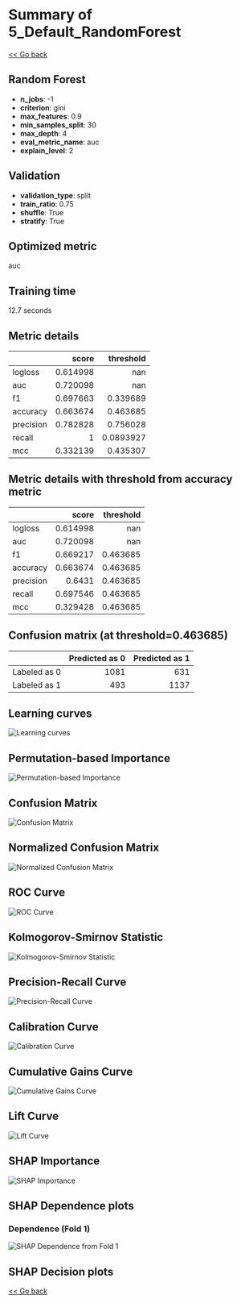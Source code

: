 # Summary of 5_Default_RandomForest

[<< Go back](../README.md)

## Random Forest

- **n_jobs**: -1
- **criterion**: gini
- **max_features**: 0.9
- **min_samples_split**: 30
- **max_depth**: 4
- **eval_metric_name**: auc
- **explain_level**: 2

## Validation

- **validation_type**: split
- **train_ratio**: 0.75
- **shuffle**: True
- **stratify**: True

## Optimized metric

auc

## Training time

12.7 seconds

## Metric details

|           |    score |   threshold |
|:----------|---------:|------------:|
| logloss   | 0.614998 | nan         |
| auc       | 0.720098 | nan         |
| f1        | 0.697663 |   0.339689  |
| accuracy  | 0.663674 |   0.463685  |
| precision | 0.782828 |   0.756028  |
| recall    | 1        |   0.0893927 |
| mcc       | 0.332139 |   0.435307  |

## Metric details with threshold from accuracy metric

|           |    score |   threshold |
|:----------|---------:|------------:|
| logloss   | 0.614998 |  nan        |
| auc       | 0.720098 |  nan        |
| f1        | 0.669217 |    0.463685 |
| accuracy  | 0.663674 |    0.463685 |
| precision | 0.6431   |    0.463685 |
| recall    | 0.697546 |    0.463685 |
| mcc       | 0.329428 |    0.463685 |

## Confusion matrix (at threshold=0.463685)

|              |   Predicted as 0 |   Predicted as 1 |
|:-------------|-----------------:|-----------------:|
| Labeled as 0 |             1081 |              631 |
| Labeled as 1 |              493 |             1137 |

## Learning curves

![Learning curves](learning_curves.png)

## Permutation-based Importance

![Permutation-based Importance](permutation_importance.png)

## Confusion Matrix

![Confusion Matrix](confusion_matrix.png)

## Normalized Confusion Matrix

![Normalized Confusion Matrix](confusion_matrix_normalized.png)

## ROC Curve

![ROC Curve](roc_curve.png)

## Kolmogorov-Smirnov Statistic

![Kolmogorov-Smirnov Statistic](ks_statistic.png)

## Precision-Recall Curve

![Precision-Recall Curve](precision_recall_curve.png)

## Calibration Curve

![Calibration Curve](calibration_curve_curve.png)

## Cumulative Gains Curve

![Cumulative Gains Curve](cumulative_gains_curve.png)

## Lift Curve

![Lift Curve](lift_curve.png)

## SHAP Importance

![SHAP Importance](shap_importance.png)

## SHAP Dependence plots

### Dependence (Fold 1)

![SHAP Dependence from Fold 1](learner_fold_0_shap_dependence.png)

## SHAP Decision plots

[<< Go back](../README.md)
